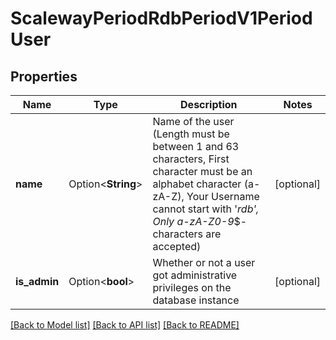 # ScalewayPeriodRdbPeriodV1PeriodUser

## Properties

Name | Type | Description | Notes
------------ | ------------- | ------------- | -------------
**name** | Option<**String**> | Name of the user (Length must be between 1 and 63 characters, First character must be an alphabet character (a-zA-Z), Your Username cannot start with '_rdb', Only a-zA-Z0-9_$- characters are accepted) | [optional]
**is_admin** | Option<**bool**> | Whether or not a user got administrative privileges on the database instance | [optional]

[[Back to Model list]](../README.md#documentation-for-models) [[Back to API list]](../README.md#documentation-for-api-endpoints) [[Back to README]](../README.md)


